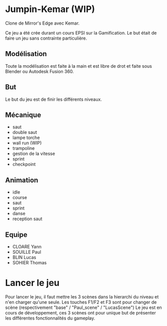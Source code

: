 # Jumpin-Kemar (WIP)
Clone de Mirror's Edge avec Kemar.

Ce jeu a été crée durant un cours EPSI sur la Gamification. Le but était de faire un jeu sans contrainte particulière.

## Modélisation
Toute la modélisation est faite à la main et est libre de drot et faite sous Blender ou Autodesk Fusion 360.

## But
Le but du jeu est de finir les différents niveaux.

## Mécanique
- saut
- double saut
- lampe torche
- wall run (WIP)
- trampoline
- gestion de la vitesse
- sprint
- checkpoint

## Animation
- idle
- course
- saut
- sprint
- danse
- reception saut

## Equipe
- CLOARE Yann
- SOUILLE Paul
- BLIN Lucas
- SOHIER Thomas

# Lancer le jeu
Pour lancer le jeu, il faut mettre les 3 scènes dans la hierarchi du niveau et n'en charger qu'une seule. Les touches F1/F2 et F3 sont pour changer de scène (respectivement "base" / "Paul_scene" / "LucasScene")
Le jeu est en cours de développement, ces 3 scènes ont pour unique but de présenter les différentes fonctionnalités du gameplay.
